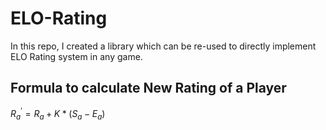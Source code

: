 # ELO-Rating

In this repo, I created a library which can be re-used to directly implement ELO Rating system in any game.

## Formula to calculate New Rating of a Player

$R^{'}_a = R_a + K * (S_a - E_a)$
